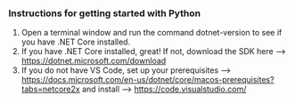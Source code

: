 ### Instructions for getting started with Python
1. Open a terminal window and run the command dotnet-version to see if you have .NET Core installed.
2. If you have .NET Core installed, great! If not, download the SDK here --> https://dotnet.microsoft.com/download
3. If you do not have VS Code, set up your prerequisites --> https://docs.microsoft.com/en-us/dotnet/core/macos-prerequisites?tabs=netcore2x
   and install --> https://code.visualstudio.com/

